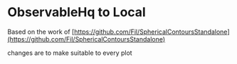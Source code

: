 # ObservableHq to Local

Based on the work of [https://github.com/Fil/SphericalContoursStandalone](https://github.com/Fil/SphericalContoursStandalone)

changes are to make suitable to every plot